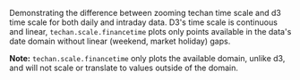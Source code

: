 <p>Demonstrating the difference between zooming techan time scale and d3 time scale for both daily and intraday data. D3's time scale is continuous and linear, <code>techan.scale.financetime</code> plots only points available in the data's date domain without linear (weekend, market holiday) gaps.</p>
<p><strong>Note:</strong> <code>techan.scale.financetime</code> only plots the available domain, unlike d3, and will not scale or translate to values outside of the domain.</p>